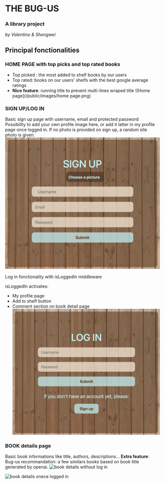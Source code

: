 
# THE BUG-US

### A library project
*by Valentine & Shengwei*

## Principal fonctionalities

### HOME PAGE with top picks and top rated books

* Top picked : the most added to shelf books by our users
* Top rated: books on our users' shelfs with the best google average ratings
* **Nice feature**: running title to prevent multi-lines wraped title
![Home page](/public/images/home page.png)

### SIGN UP/LOG IN 

Basic sign up page with username, email and protected password
Possibility to add your own profile image here, or add it latter in my profile page once logged in. 
If no photo is provided on sign up, a random site photo is given. 
![sign up page](/public/images/sign-up.png)

Log in fonctionality with isLoggedIn middleware 

isLoggedIn activates: 
* My profile page
* Add to shelf button
* Comment section on book detail page
![Log in page](/public/images/log-in.png)
### BOOK details page

Basic book informations like title, authors, descriptions...
**Extra feature**: 
Bug-us recommandation: a few similars books based on book title generated by openai. 
![book details without log in](/public/images/detail-no-log-in.png)

![book details onece logged in](/public/images/detail-logged-in.png)

